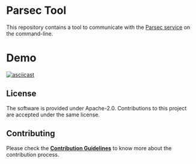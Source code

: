 <!--
  -- Copyright 2020 Contributors to the Parsec project. 
  -- SPDX-License-Identifier: Apache-2.0
--->
# Parsec Tool

This repository contains a tool to communicate with the [Parsec
service](https://github.com/parallaxsecond/parsec) on the command-line.

# Demo

[![asciicast](https://asciinema.org/a/bGRK4lFZnCq3UZQSWa7vQfuT5.svg)](https://asciinema.org/a/bGRK4lFZnCq3UZQSWa7vQfuT5)

## License

The software is provided under Apache-2.0. Contributions to this project are accepted under the same license.

## Contributing

Please check the [**Contribution Guidelines**](https://parallaxsecond.github.io/parsec-book/contributing.html)
to know more about the contribution process.

